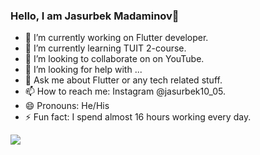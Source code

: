 ### Hello, I am Jasurbek Madaminov👋


- 🔭 I’m currently working on Flutter developer.
- 🌱 I’m currently learning TUIT 2-course.
- 👯 I’m looking to collaborate on on YouTube.
- 🤔 I’m looking for help with ...
- 💬 Ask me about Flutter or any tech related stuff.
- 📫 How to reach me: Instagram @jasurbek10_05.
- 😄 Pronouns: He/His
- ⚡ Fun fact: I spend almost 16 hours working every day.


<img src="https://github-readme-stats.vercel.app/api?username=jasurbek01&&show_icons=true&title_color=ffffff&icon_color=bb2acf&text_color=daf7dc&bg_color=191919">
